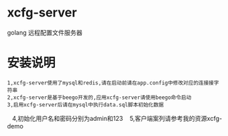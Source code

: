 # xcfg-server
golang 远程配置文件服务器

# 安装说明
    1,xcfg-server使用了mysql和redis,请在启动前请在app.config中修改对应的连接接字符串
    2,xcfg-server是基于beego开发的,应用xcfg-server请使用beego命令启动
    3,启用xcfg-server后请在mysql中执行data.sql脚本初始化数据
    4,初始化用户名和密码分别为admin和123
    5,客户端案列请参考我的资源xcfg-demo
